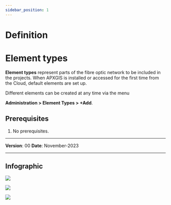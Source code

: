 ```yaml
---
sidebar_position: 1
---
```


# Definition

# Element types

**Element types** represent parts of the fibre optic network to be included in the projects. When APXGIS is installed or accessed for the first time from the Cloud, default elements are set up.

Different elements can be created at any time via the menu 

**Administration > Element Types > +Add**.

## **Prerequisites**
1.	No prerequisites.

------------

**Version**: 00
**Date**: November-2023

------------

## **Infographic**

![](/img/GEN-DES-01/DefaultElementTypes.png)


![](/img/GEN-DES-01/ElementTypesMenu.png)


![](/img/GEN-DES-01/DefaultElementTypesMap.png)